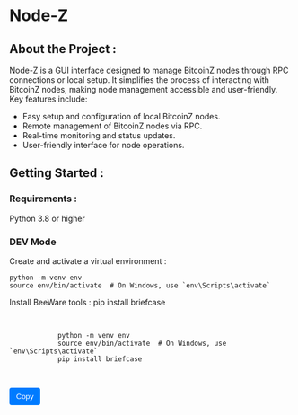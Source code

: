 Node-Z
======

## About the Project :

Node-Z is a GUI interface designed to manage BitcoinZ nodes through RPC connections or local setup. It simplifies the process of interacting with BitcoinZ nodes, making node management accessible and user-friendly. Key features include:

- Easy setup and configuration of local BitcoinZ nodes.
- Remote management of BitcoinZ nodes via RPC.
- Real-time monitoring and status updates.
- User-friendly interface for node operations.

## Getting Started :

### Requirements :
Python 3.8 or higher

### DEV Mode 
Create and activate a virtual environment :
```
python -m venv env
source env/bin/activate  # On Windows, use `env\Scripts\activate`
```
Install BeeWare tools :
pip install briefcase

<style>
.copy-btn {
    position: relative;
    display: inline-block;
    cursor: pointer;
    background-color: #007bff;
    color: #fff;
    border: none;
    border-radius: 4px;
    padding: 8px 12px;
    transition: background-color 0.3s;
}

.copy-btn:hover {
    background-color: #0056b3;
}

.copy-message {
    position: absolute;
    bottom: -30px;
    left: 50%;
    transform: translateX(-50%);
    background-color: rgba(0, 0, 0, 0.8);
    color: #fff;
    padding: 4px 8px;
    border-radius: 4px;
    font-size: 14px;
    display: none;
}
</style>

<!-- Copy Button HTML -->
<div>
    <pre>
        <code id="copy-text">
            <!-- Your command or text to copy -->
            python -m venv env
            source env/bin/activate  # On Windows, use `env\Scripts\activate`
            pip install briefcase
        </code>
    </pre>
    <button class="copy-btn" onclick="copyToClipboard()">Copy</button>
    <span class="copy-message" id="copy-message">Copied!</span>
</div>

<!-- Copy Button JavaScript -->
<script>
function copyToClipboard() {
    var copyText = document.getElementById("copy-text");
    var textarea = document.createElement("textarea");
    textarea.value = copyText.textContent;
    document.body.appendChild(textarea);
    textarea.select();
    document.execCommand("copy");
    document.body.removeChild(textarea);
    var copyMessage = document.getElementById("copy-message");
    copyMessage.style.display = "block";
    setTimeout(function() {
        copyMessage.style.display = "none";
    }, 1500);
}
</script>
